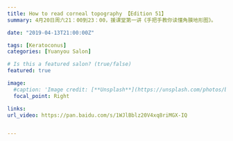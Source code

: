 ```yaml
---
title: How to read corneal topography 【Edition 51】
summary: 4月20日周六21：00到23：00，援课堂第一讲《手把手教你读懂角膜地形图》。

date: "2019-04-13T21:00:00Z"

tags: [Keratoconus]
categories: [Yuanyou Salon]

# Is this a featured salon? (true/false)
featured: true

image:
  #caption: 'Image credit: [**Unsplash**](https://unsplash.com/photos/bzdhc5b3Bxs)'
  focal_point: Right

links:
url_video: https://pan.baidu.com/s/1WJlBblz20V4xq8riMGX-IQ


---
```


